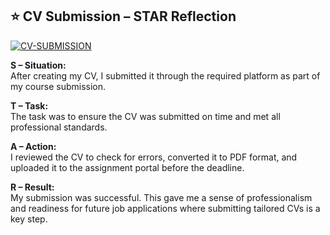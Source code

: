 ## ⭐ CV Submission – STAR Reflection

<a href="https://ibb.co/pjYFwScn"><img src="https://i.ibb.co/fdjwFsfQ/CV-SUBMISSION.png" alt="CV-SUBMISSION" border="0"></a>

**S – Situation:**  
After creating my CV, I submitted it through the required platform as part of my course submission.

**T – Task:**  
The task was to ensure the CV was submitted on time and met all professional standards.

**A – Action:**  
I reviewed the CV to check for errors, converted it to PDF format, and uploaded it to the assignment portal before the deadline.

**R – Result:**  
My submission was successful. This gave me a sense of professionalism and readiness for future job applications where submitting tailored CVs is a key step.
